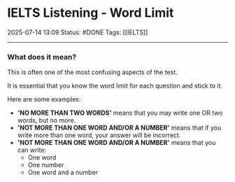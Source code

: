 # IELTS Listening - Word Limit

2025-07-14 13:09
Status: #DONE 
Tags: [[IELTS]]

---
### What does it mean?

This is often one of the most confusing aspects of the test.

It is essential that you know the word limit for each question and stick to it.

Here are some examples:

- **'NO MORE THAN TWO WORDS'** means that you may write one OR two words, but no more.
- **'NOT MORE THAN ONE WORD AND/OR A NUMBER'** means that if you write more than one word, your answer will be incorrect.
- **'NOT MORE THAN ONE WORD AND/OR A NUMBER'** means that you can write:
  - One word
  - One number
  - One word and a number  